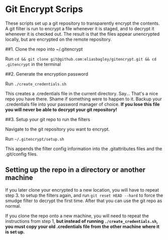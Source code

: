 # Git Encrypt Scrips

These scripts set up a git repository to transparently encrypt the contents. A git filter is run to encrypt a file whenever it is staged, and to decrypt it whenever it is checked out. The result is that the files appear unencrypted locally, but are encrypted on the remote repository.

##1. Clone the repo into ~/.gitencrypt

Run `cd && git clone git@github.com:eliasbagley/gitencrypt.git && cd .gitencrypt` in the terminal

##2. Generate the encryption password

Run `./create_credentials.sh`

This creates a .credentials file in the current directory.
Say... That's a nice repo you have there. Shame if something were to happen to it.
Backup your .credentials file into your password manager of choice. <b>If you lose this file you will never be able to decrypt your git repository!</b>

##3. Setup your git repo to run the filters

Navigate to the git repository you want to encrypt.

Run `~/.gitencrypt/setup.sh`

This appends the filter config information into the .gitattributes files and the .git/config files.

## Setting up the repo in a directory or another machine

If you later clone your encrypted to a new location, you will have to repeat step 3. to setup the filters again, and run `git reset HEAD --hard` to force the smudge filter to decrypt the first time. After that you can use the git repo as normal.

If you clone the repo onto a new machine, you will need to repeat the instructions from step 1, <b> but instead of running `./create_credentials.sh`, you must copy your old .credentials file from the other machine where it is set up. </b>
